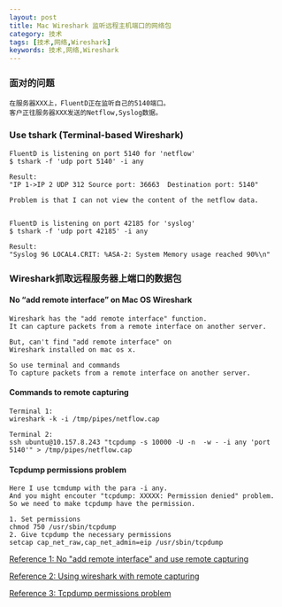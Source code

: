 ```yaml
---
layout: post
title: Mac Wireshark 监听远程主机端口的网络包
category: 技术
tags: [技术,网络,Wireshark]
keywords: 技术,网络,Wireshark
---
```



### 面对的问题

```
在服务器XXX上，FluentD正在监听自己的5140端口。
客户正往服务器XXX发送的Netflow,Syslog数据。
```

### Use tshark (Terminal-based Wireshark)

```
FluentD is listening on port 5140 for 'netflow'
$ tshark -f 'udp port 5140' -i any

Result:
"IP 1->IP 2 UDP 312 Source port: 36663  Destination port: 5140"

Problem is that I can not view the content of the netflow data.


FluentD is listening on port 42185 for 'syslog'
$ tshark -f 'udp port 42185' -i any

Result:
"Syslog 96 LOCAL4.CRIT: %ASA-2: System Memory usage reached 90%\n"
```

### Wireshark抓取远程服务器上端口的数据包

#### No “add remote interface” on Mac OS Wireshark
```
Wireshark has the "add remote interface" function.
It can capture packets from a remote interface on another server.

But, can't find "add remote interface" on
Wireshark installed on mac os x.

So use terminal and commands
To capture packets from a remote interface on another server.
```

#### Commands to remote capturing
```
Terminal 1:
wireshark -k -i /tmp/pipes/netflow.cap

Terminal 2:
ssh ubuntu@10.157.8.243 "tcpdump -s 10000 -U -n  -w - -i any 'port 5140'" > /tmp/pipes/netflow.cap
```

#### Tcpdump permissions problem
```
Here I use tcmdump with the para -i any.
And you might encouter "tcpdump: XXXXX: Permission denied" problem.
So we need to make tcpdump have the permission.

1. Set permissions
chmod 750 /usr/sbin/tcpdump
2. Give tcpdump the necessary permissions
setcap cap_net_raw,cap_net_admin=eip /usr/sbin/tcpdump
```

[Reference 1: No "add remote interface" and use remote capturing](https://ask.wireshark.org/questions/12644/wireshark-18-installed-on-mac-os-x-107-dont-find-add-remote-interface)

[Reference 2: Using wireshark with remote capturing](http://blog.nielshorn.net/2010/02/using-wireshark-with-remote-capturing/)

[Reference 3: Tcpdump permissions problem](https://askubuntu.com/questions/530920/tcpdump-permissions-problem)
